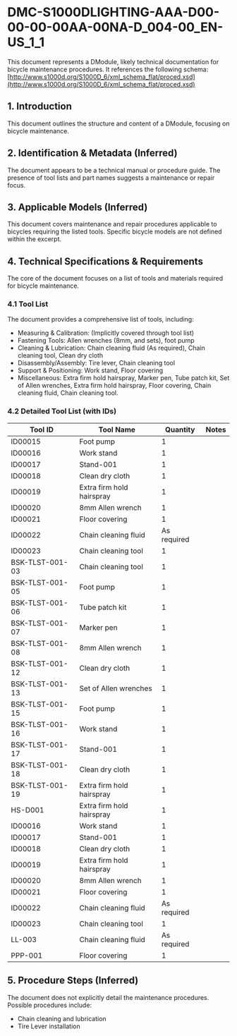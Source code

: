 # DMC-S1000DLIGHTING-AAA-D00-00-00-00AA-00NA-D_004-00_EN-US_1_1

This document represents a DModule, likely technical documentation for bicycle maintenance procedures. It references the following schema: [http://www.s1000d.org/S1000D_6/xml_schema_flat/proced.xsd](http://www.s1000d.org/S1000D_6/xml_schema_flat/proced.xsd)

## 1. Introduction

This document outlines the structure and content of a DModule, focusing on bicycle maintenance.

## 2. Identification & Metadata (Inferred)

The document appears to be a technical manual or procedure guide. The presence of tool lists and part names suggests a maintenance or repair focus.

## 3. Applicable Models (Inferred)

This document covers maintenance and repair procedures applicable to bicycles requiring the listed tools. Specific bicycle models are not defined within the excerpt.

## 4. Technical Specifications & Requirements

The core of the document focuses on a list of tools and materials required for bicycle maintenance.

### 4.1 Tool List

The document provides a comprehensive list of tools, including:

*   Measuring & Calibration: (Implicitly covered through tool list)
*   Fastening Tools: Allen wrenches (8mm, and sets), foot pump
*   Cleaning & Lubrication: Chain cleaning fluid (As required), Chain cleaning tool, Clean dry cloth
*   Disassembly/Assembly: Tire lever, Chain cleaning tool
*   Support & Positioning: Work stand, Floor covering
*   Miscellaneous: Extra firm hold hairspray, Marker pen, Tube patch kit, Set of Allen wrenches, Extra firm hold hairspray, Floor covering, Chain cleaning fluid, Chain cleaning tool.

### 4.2 Detailed Tool List (with IDs)

| Tool ID       | Tool Name             | Quantity       | Notes |
| ------------- | --------------------- | -------------- | ----- |
| ID00015       | Foot pump             | 1              |       |
| ID00016       | Work stand            | 1              |       |
| ID00017       | Stand-001             | 1              |       |
| ID00018       | Clean dry cloth       | 1              |       |
| ID00019       | Extra firm hold hairspray | 1              |       |
| ID00020       | 8mm Allen wrench      | 1              |       |
| ID00021       | Floor covering        | 1              |       |
| ID00022       | Chain cleaning fluid  | As required    |       |
| ID00023       | Chain cleaning tool   | 1              |       |
| BSK-TLST-001-03 | Chain cleaning tool   | 1              |       |
| BSK-TLST-001-05 | Foot pump             | 1              |       |
| BSK-TLST-001-06 | Tube patch kit        | 1              |       |
| BSK-TLST-001-07 | Marker pen            | 1              |       |
| BSK-TLST-001-08 | 8mm Allen wrench      | 1              |       |
| BSK-TLST-001-12 | Clean dry cloth       | 1              |       |
| BSK-TLST-001-13 | Set of Allen wrenches | 1              |       |
| BSK-TLST-001-15 | Foot pump             | 1              |       |
| BSK-TLST-001-16 | Work stand            | 1              |       |
| BSK-TLST-001-17 | Stand-001             | 1              |       |
| BSK-TLST-001-18 | Clean dry cloth       | 1              |       |
| BSK-TLST-001-19 | Extra firm hold hairspray | 1              |       |
| HS-D001       | Extra firm hold hairspray | 1              |       |
| ID00016       | Work stand            | 1              |       |
| ID00017       | Stand-001             | 1              |       |
| ID00018       | Clean dry cloth       | 1              |       |
| ID00019       | Extra firm hold hairspray | 1              |       |
| ID00020       | 8mm Allen wrench      | 1              |       |
| ID00021       | Floor covering        | 1              |       |
| ID00022       | Chain cleaning fluid  | As required    |       |
| ID00023       | Chain cleaning tool   | 1              |       |
| LL-003       | Chain cleaning fluid  | As required    |       |
| PPP-001       | Floor covering        | 1              |       |

## 5. Procedure Steps (Inferred)

The document does not explicitly detail the maintenance procedures. Possible procedures include:

*   Chain cleaning and lubrication
*   Tire Lever installation